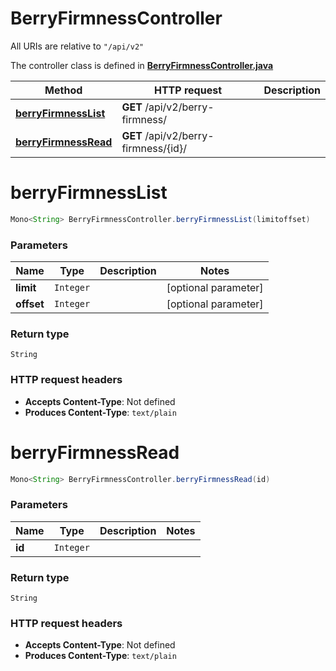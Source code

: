 # BerryFirmnessController

All URIs are relative to `"/api/v2"`

The controller class is defined in **[BerryFirmnessController.java](../../src/main/java/org/openapitools/controller/BerryFirmnessController.java)**

Method | HTTP request | Description
------------- | ------------- | -------------
[**berryFirmnessList**](#berryFirmnessList) | **GET** /api/v2/berry-firmness/ | 
[**berryFirmnessRead**](#berryFirmnessRead) | **GET** /api/v2/berry-firmness/{id}/ | 

<a name="berryFirmnessList"></a>
# **berryFirmnessList**
```java
Mono<String> BerryFirmnessController.berryFirmnessList(limitoffset)
```



### Parameters
Name | Type | Description  | Notes
------------- | ------------- | ------------- | -------------
**limit** | `Integer` |  | [optional parameter]
**offset** | `Integer` |  | [optional parameter]

### Return type
`String`


### HTTP request headers
 - **Accepts Content-Type**: Not defined
 - **Produces Content-Type**: `text/plain`

<a name="berryFirmnessRead"></a>
# **berryFirmnessRead**
```java
Mono<String> BerryFirmnessController.berryFirmnessRead(id)
```



### Parameters
Name | Type | Description  | Notes
------------- | ------------- | ------------- | -------------
**id** | `Integer` |  |

### Return type
`String`


### HTTP request headers
 - **Accepts Content-Type**: Not defined
 - **Produces Content-Type**: `text/plain`

